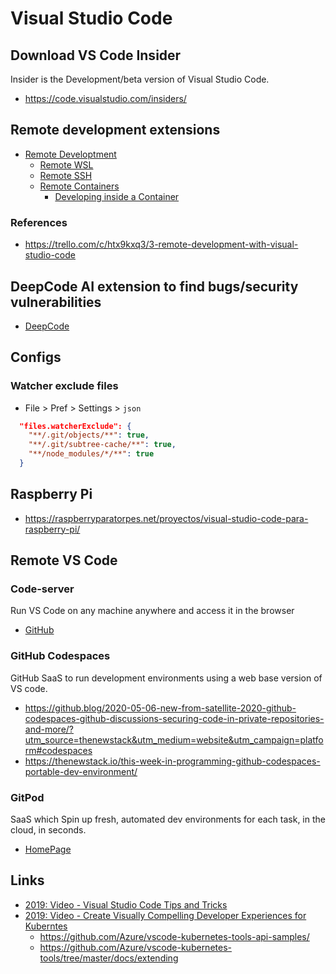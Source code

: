 # Visual Studio Code

## Download VS Code Insider

Insider is the Development/beta version of Visual Studio Code.

* <https://code.visualstudio.com/insiders/>

## Remote development extensions

* [Remote Developtment](https://marketplace.visualstudio.com/items?itemName=ms-vscode-remote.vscode-remote-extensionpack)
  * [Remote WSL](https://marketplace.visualstudio.com/items?itemName=ms-vscode-remote.remote-wsl)
  * [Remote SSH](https://marketplace.visualstudio.com/items?itemName=ms-vscode-remote.remote-ssh)
  * [Remote Containers](https://marketplace.visualstudio.com/items?itemName=ms-vscode-remote.remote-containers)
    * [Developing inside a Container](https://code.visualstudio.com/docs/remote/containers)

### References

* <https://trello.com/c/htx9kxq3/3-remote-development-with-visual-studio-code>

## DeepCode AI extension to find bugs/security vulnerabilities

* [DeepCode](https://marketplace.visualstudio.com/items?itemName=DeepCode.deepcode)

## Configs

### Watcher exclude files

* File &gt; Pref &gt; Settings &gt; `json`

```json
  "files.watcherExclude": {
    "**/.git/objects/**": true,
    "**/.git/subtree-cache/**": true,
    "**/node_modules/*/**": true
  }
```

## Raspberry Pi

* <https://raspberryparatorpes.net/proyectos/visual-studio-code-para-raspberry-pi/>

## Remote VS Code

### Code-server

Run VS Code on any machine anywhere and access it in the browser

* [GitHub](https://github.com/coder/code-server)

### GitHub Codespaces

GitHub SaaS to run development environments using a web base version of VS code.

* <https://github.blog/2020-05-06-new-from-satellite-2020-github-codespaces-github-discussions-securing-code-in-private-repositories-and-more/?utm_source=thenewstack&utm_medium=website&utm_campaign=platform#codespaces>
* <https://thenewstack.io/this-week-in-programming-github-codespaces-portable-dev-environment/>

### GitPod

SaaS which Spin up fresh, automated dev environments for each task, in the cloud, in seconds.

* [HomePage](https://www.gitpod.io/)

## Links

* [2019: Video - Visual Studio Code Tips and Tricks](https://www.youtube.com/watch?v=tnSnVlbKtMk)
* [2019: Video - Create Visually Compelling Developer Experiences for Kuberntes](https://www.youtube.com/watch?v=C6kktvpZFtg&t=982s)
  * <https://github.com/Azure/vscode-kubernetes-tools-api-samples/>
  * <https://github.com/Azure/vscode-kubernetes-tools/tree/master/docs/extending>

